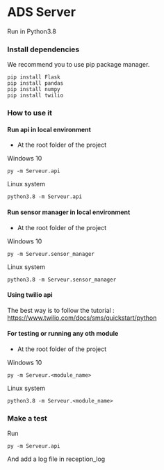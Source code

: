 # ADS Server

Run in Python3.8

### Install dependencies

We recommend you to use pip package manager.

```
pip install Flask
pip install pandas
pip install numpy
pip install twilio
```

### How to use it 

#### Run api in local environment

* At the root folder of the project

Windows 10
```
py -m Serveur.api
```

Linux system
```
python3.8 -m Serveur.api
```

#### Run sensor manager in local environment
* At the root folder of the project

Windows 10
```
py -m Serveur.sensor_manager
```

Linux system
```
python3.8 -m Serveur.sensor_manager
```

#### Using twilio api 

The best way is to follow the tutorial : https://www.twilio.com/docs/sms/quickstart/python 

#### For testing or running any oth module
* At the root folder of the project

Windows 10
```
py -m Serveur.<module_name>
```

Linux system
```
python3.8 -m Serveur.<module_name>
```

### Make a test

Run 

```
py -m Serveur.api
```

And add a log file in reception_log